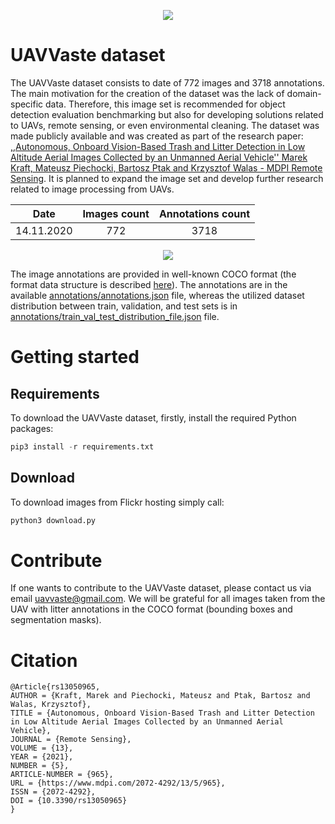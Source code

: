 <p align="center">
    <img src="https://uavvaste.github.io/images/trash.png" />
</p>

# UAVVaste dataset

The UAVVaste dataset consists to date of 772 images and 3718 annotations. The main motivation for the creation of the dataset was the lack of domain-specific data. Therefore, this image set is recommended for object detection evaluation benchmarking but also for developing solutions related to UAVs, remote sensing, or even environmental cleaning. The dataset was made publicly available and was created as part of the research paper: [,,Autonomous, Onboard Vision-Based Trash and Litter Detection in Low Altitude Aerial Images Collected by an Unmanned Aerial Vehicle'' Marek Kraft, Mateusz Piechocki, Bartosz Ptak and Krzysztof Walas - MDPI Remote Sensing](https://www.mdpi.com/2072-4292/13/5/965). It is planned to expand the image set and develop further research related to image processing from UAVs.

<div align="center">

| **Date**      | **Images count**  | **Annotations count** |
|---------------|:-----------------:|:---------------------:|
| 14.11.2020    |      772          |        3718           |

</div>

<p align="center">
    <img src="https://github.com/UAVVaste/UAVVaste.github.io/blob/master/50699048692_ea5f052204_o.gif?raw=true" />
</p>

The image annotations are provided in well-known COCO format (the format data structure is described [here](https://cocodataset.org/#format-data)). The annotations are in the available [annotations/annotations.json](annotations/annotations.json) file, whereas the utilized dataset distribution between train, validation, and test sets is in [annotations/train_val_test_distribution_file.json](annotations/train_val_test_distribution_file.json) file.

# Getting started

## Requirements

To download the UAVVaste dataset, firstly, install the required Python packages:

``` python
pip3 install -r requirements.txt
```

## Download

To download images from Flickr hosting simply call:

``` python
python3 download.py
```

# Contribute

If one wants to contribute to the UAVVaste dataset, please contact us via email [uavvaste@gmail.com](uavvaste@gmail.com). We will be grateful for all images taken from the UAV with litter annotations in the COCO format (bounding boxes and segmentation masks).

# Citation

```
@Article{rs13050965,
AUTHOR = {Kraft, Marek and Piechocki, Mateusz and Ptak, Bartosz and Walas, Krzysztof},
TITLE = {Autonomous, Onboard Vision-Based Trash and Litter Detection in Low Altitude Aerial Images Collected by an Unmanned Aerial Vehicle},
JOURNAL = {Remote Sensing},
VOLUME = {13},
YEAR = {2021},
NUMBER = {5},
ARTICLE-NUMBER = {965},
URL = {https://www.mdpi.com/2072-4292/13/5/965},
ISSN = {2072-4292},
DOI = {10.3390/rs13050965}
}
```
